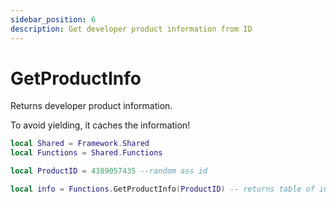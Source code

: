 ```yaml
---
sidebar_position: 6
description: Get developer product information from ID
---
```


# GetProductInfo
Returns developer product information.

To avoid yielding, it caches the information!

```lua
local Shared = Framework.Shared
local Functions = Shared.Functions

local ProductID = 4389057435 --random ass id

local info = Functions.GetProductInfo(ProductID) -- returns table of info
```